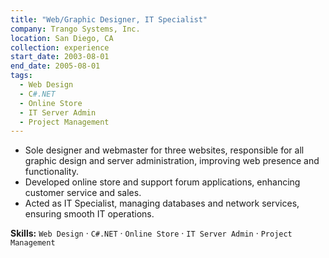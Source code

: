 ```yaml
---
title: "Web/Graphic Designer, IT Specialist"
company: Trango Systems, Inc.
location: San Diego, CA
collection: experience
start_date: 2003-08-01
end_date: 2005-08-01
tags:
  - Web Design
  - C#.NET
  - Online Store
  - IT Server Admin
  - Project Management
--- 
```


* Sole designer and webmaster for three websites, responsible for all graphic design and server administration, improving web presence and functionality.
* Developed online store and support forum applications, enhancing customer service and sales.
* Acted as IT Specialist, managing databases and network services, ensuring smooth IT operations.

__Skills:__ `Web Design` · `C#.NET` · `Online Store` · `IT Server Admin` · `Project Management`
